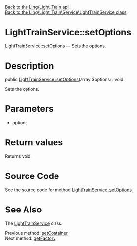 [Back to the Ling/Light_Train api](https://github.com/lingtalfi/Light_Train/blob/master/doc/api/Ling/Light_Train.md)<br>
[Back to the Ling\Light_Train\Service\LightTrainService class](https://github.com/lingtalfi/Light_Train/blob/master/doc/api/Ling/Light_Train/Service/LightTrainService.md)


LightTrainService::setOptions
================



LightTrainService::setOptions — Sets the options.




Description
================


public [LightTrainService::setOptions](https://github.com/lingtalfi/Light_Train/blob/master/doc/api/Ling/Light_Train/Service/LightTrainService/setOptions.md)(array $options) : void




Sets the options.




Parameters
================


- options

    


Return values
================

Returns void.








Source Code
===========
See the source code for method [LightTrainService::setOptions](https://github.com/lingtalfi/Light_Train/blob/master/Service/LightTrainService.php#L74-L77)


See Also
================

The [LightTrainService](https://github.com/lingtalfi/Light_Train/blob/master/doc/api/Ling/Light_Train/Service/LightTrainService.md) class.

Previous method: [setContainer](https://github.com/lingtalfi/Light_Train/blob/master/doc/api/Ling/Light_Train/Service/LightTrainService/setContainer.md)<br>Next method: [getFactory](https://github.com/lingtalfi/Light_Train/blob/master/doc/api/Ling/Light_Train/Service/LightTrainService/getFactory.md)<br>

